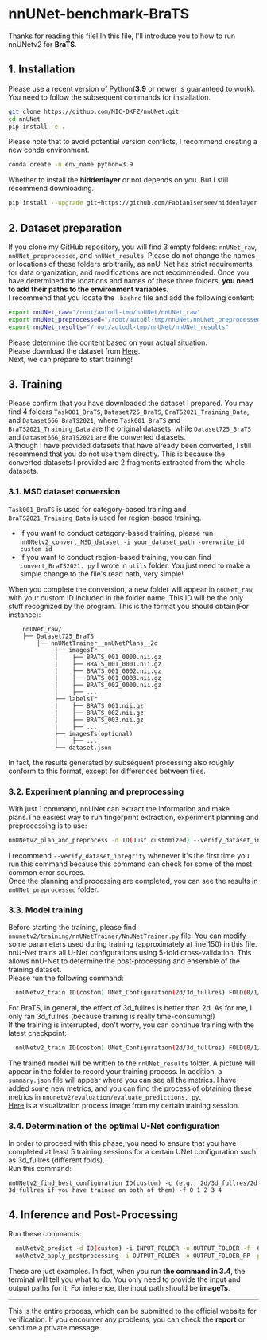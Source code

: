 # nnUNet-benchmark-BraTS
Thanks for reading this file! In this file, I'll introduce you to how to run nnUNetv2 for **BraTS**.<br>
## 1. Installation 
Please use a recent version of Python(**3.9** or newer is guaranteed to work).  
You need to follow the subsequent commands for installation.
  ```bash
  git clone https://github.com/MIC-DKFZ/nnUNet.git
  cd nnUNet
  pip install -e .
  ```
Please note that to avoid potential version conflicts, I recommend creating a new conda environment.  
```bash
conda create -n env_name python=3.9
```
Whether to install the **hiddenlayer** or not depends on you. But I still recommend downloading.
```bash
pip install --upgrade git+https://github.com/FabianIsensee/hiddenlayer.git@more_plotted_details#egg=hiddenlayer
```
## 2. Dataset preparation
If you clone my GitHub repository, you will find 3 empty folders: `nnUNet_raw`, `nnUNet_preprocessed`, and `nnUNet_results`. Please do not change the names or locations of these folders arbitrarily, as nnU-Net has strict requirements for data organization, and modifications are not recommended. Once you have determined the locations and names of these three folders, **you need to add their paths to the environment variables**. <br>
I recommend that you locate the `.bashrc` file and add the following content:
```bash
export nnUNet_raw="/root/autodl-tmp/nnUNet/nnUNet_raw"
export nnUNet_preprocessed="/root/autodl-tmp/nnUNet/nnUNet_preprocessed"
export nnUNet_results="/root/autodl-tmp/nnUNet/nnUNet_results"
```
Please determine the content based on your actual situation.   
Please download the dataset from [Here](https://drive.google.com/drive/folders/1O51sltrjFbGnOfM3vxezJOk7FtBSjUQg?usp=drive_link). <br>
Next, we can prepare to start training!
## 3. Training
Please confirm that you have downloaded the dataset I prepared. You may find 4 folders `Task001_BraTS`, `Dataset725_BraTS`, `BraTS2021_Training_Data`, and `Dataset666_BraTS2021`, where `Task001_BraTS` and `BraTS2021_Training_Data` are the original datasets, while `Dataset725_BraTS` and `Dataset666_BraTS2021` are the converted datasets. <br>
Although I have provided datasets that have already been converted, I still recommend that you do not use them directly. This is because the converted datasets I provided are 2 fragments extracted from the whole datasets.<br>
### 3.1. MSD dataset conversion   
`Task001_BraTS` is used for category-based training and `BraTS2021_Training_Data` is used for region-based training.<br>
- If you want to conduct category-based training, please run ```nnUNetv2_convert_MSD_dataset -i your_dataset_path -overwrite_id custom id```    
- If you want to conduct region-based training, you can find `convert_BraTS2021. py` I wrote in `utils` folder. You just need to make a simple change to the file's read path, very simple!
  
When you complete the conversion, a new folder will appear in `nnUNet_raw`, with your custom ID included in the folder name. This ID will be the only stuff recognized by the program.
This is the format you should obtain(For instance):
```
    nnUNet_raw/
    ├── Dataset725_BraTS
        │── nnUNetTrainer__nnUNetPlans__2d
             ├── imagesTr
             |    ├── BRATS_001_0000.nii.gz
             |    ├── BRATS_001_0001.nii.gz
             |    ├── BRATS_001_0002.nii.gz
             |    ├── BRATS_001_0003.nii.gz
             |    ├── BRATS_002_0000.nii.gz
             |    ├── ...
             ├── labelsTr
             |    ├── BRATS_001.nii.gz
             |    ├── BRATS_002.nii.gz
             |    ├── BRATS_003.nii.gz
             |    ├── ...
             ├── imagesTs(optional)
             |    ├── ...
             └── dataset.json

```
In fact, the results generated by subsequent processing also roughly conform to this format, except for differences between files.    
### 3.2. Experiment planning and preprocessing
With just 1 command, nnUNet can extract the information and make plans.The easiest way to run fingerprint extraction, experiment planning and preprocessing is to use:

```bash
nnUNetv2_plan_and_preprocess -d ID(Just customized) --verify_dataset_integrity
```
I recommend `--verify_dataset_integrity` whenever it's the first time  you run this command because this command can check for some of the most common error sources.  
Once the planning and processing are completed, you can see the results in `nnUNet_preprocessed` folder.  
### 3.3. Model training
Before starting the training, please find `nnunetv2/training/nnUNetTrainer/NnUNetTrainer.py` file. You can modify some parameters used during training (approximately at line 150) in this file.  
nnU-Net trains all U-Net configurations using 5-fold cross-validation. This allows nnU-Net to determine the post-processing and ensemble of the training dataset.  
Please run the following command:  
```bash
  nnUNetv2_train ID(costom) UNet_Configuration(2d/3d_fullres) FOLD(0/1/2/3/4) --npz
```
For BraTS, in general, the effect of 3d_fullres is better than 2d. As for me, I only ran 3d_fullres (because training is really time-consuming!)    
If the training is interrupted, don't worry, you can continue training with the latest checkpoint:
```bash
  nnUNetv2_train ID(costom) UNet_Configuration(2d/3d_fullres) FOLD(0/1/2/3/4) --npz --c
```
The trained model will be written to the `nnUNet_results` folder. A picture will appear in the folder to record your training process. In addition, a `summary.json` file will appear where you can see all the metrics. I have added some new metrics, and you can find the process of obtaining these metrics in `nnunetv2/evaluation/evaluate_predictions. py`.<br>
[Here](https://imgur.com/a/uNNfkEm) is a visualization process image from my certain training session.
### 3.4. Determination of the optimal U-Net configuration   
In order to proceed with this phase, you need to ensure that you have completed at least 5 training sessions for a certain UNet configuration such as 3d_fullres (different folds).  
Run this command:   
```
nnUNetv2_find_best_configuration ID(custom) -c (e.g., 2d/3d_fullres/2d 3d_fullres if you have trained on both of them) -f 0 1 2 3 4
```
## 4. Inference and Post-Processing
Run these commands:
```bash
  nnUNetv2_predict -d ID(custom) -i INPUT_FOLDER -o OUTPUT_FOLDER -f  0 1 2 3 4 -tr nnUNetTrainer -c 3d_fullres -p nnUNetPlans
  nnUNetv2_apply_postprocessing -i OUTPUT_FOLDER -o OUTPUT_FOLDER_PP -pp_pkl_file /root/autodl-tmp/nnUNet/nnUNet_results/Dataset666_BraTS2021/nnUNetTrainer__nnUNetPlans__3d_fullres/crossval_results_folds_0_1_2_3_4/postprocessing.pkl -np 8 -plans_json /root/autodl-tmp/nnUNet/nnUNet_results/Dataset666_BraTS2021/nnUNetTrainer__nnUNetPlans__3d_fullres/crossval_results_folds_0_1_2_3_4/plans.json

```
These are just examples. In fact, when you run **the command in 3.4**, the terminal will tell you what to do. You only need to provide the input and output paths for it. For inference, the input path should be **imageTs**.  

---
This is the entire process, which can be submitted to the official website for verification. If you encounter any problems, you can check the **report** or send me a private message.
